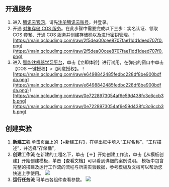 
## 开通服务
1. 进入 [腾讯云官网](https://cloud.tencent.com/)，请先[注册腾讯云账号](https://cloud.tencent.com/register?s_url=https%3A%2F%2Fcloud.tencent.com%2F)，并登录。
2. 开通 [对象存储 COS 服务](https://cloud.tencent.com/product/cos)。在此步骤中需要完成以下三步：实名认证、领取 COS 套餐、开通 COS 服务并创建存储桶以及进行密钥管理。
![https://main.qcloudimg.com/raw/2f5dea00cee8707fae11dd1deed707f0.png](https://main.qcloudimg.com/raw/2f5dea00cee8707fae11dd1deed707f0.png)
3. 进入 [智能钛机器学习平台](https://cloud.tencent.com/product/tio)，单击【立即体验】进行试用，在弹出的窗口中单击【COS 一键授权】>【同意授权】。
![https://main.qcloudimg.com/raw/e6498842485fedbc228df8be900bdfda.png](https://main.qcloudimg.com/raw/e6498842485fedbc228df8be900bdfda.png)
![https://main.qcloudimg.com/raw/0e7228973054af6e59d438fc3c6ccb3b.png](https://main.qcloudimg.com/raw/0e7228973054af6e59d438fc3c6ccb3b.png)

## 创建实验
1. **新建工程**
单击页面上的【+新建工程】，在弹出框中填入“工程名称”、“工程描述”，并选择“存储桶”。
2. **创建工作流** 
在新建的工程名下，单击【＋】开始创建工作流，单击【从模板创建】开始创建模板，单击【查看文档】可以看到详细的案例说明。
模板中包含完整的搭建及运行工作流的流程与所需实验数据，参考模板及文档可以帮助您快速上手使用。
![](https://main.qcloudimg.com/raw/82ccb9a01d4e8fc237d39a43f85c20fb.png)
3. **运行任务流**
可单击各组件查看参数。
![](https://main.qcloudimg.com/raw/89d52ed2f63f9f9d468b431839ae4d2f.png)


